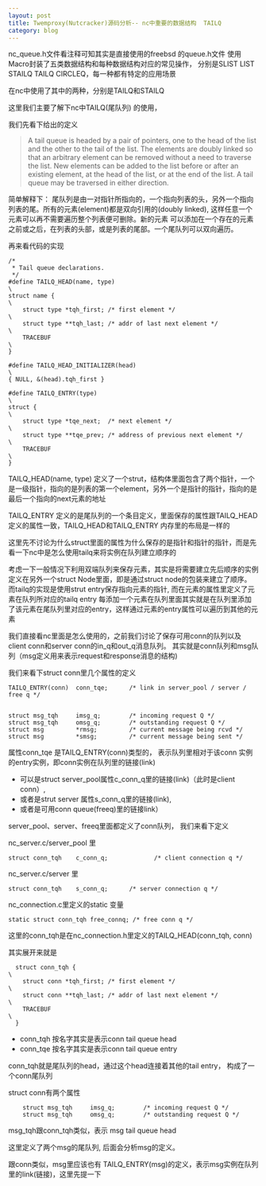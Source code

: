```yaml
---
layout: post
title: Twemproxy(Nutcracker)源码分析-- nc中重要的数据结构  TAILQ
category: blog
---
```


nc_queue.h文件看注释可知其实是直接使用的freebsd 的queue.h文件   使用Macro封装了五类数据结构和每种数据结构对应的常见操作，
 分别是SLIST   LIST    STAILQ  TAILQ   CIRCLEQ，每一种都有特定的应用场景
 
在nc中使用了其中的两种，分别是TAILQ和STAILQ

这里我们主要了解下nc中TAILQ(尾队列) 的使用，
 

我们先看下给出的定义

>A tail queue is headed by a pair of pointers, one to the head of the
  list and the other to the tail of the list. The elements are doubly
  linked so that an arbitrary element can be removed without a need to
  traverse the list. New elements can be added to the list before or
  after an existing element, at the head of the list, or at the end of
  the list. A tail queue may be traversed in either direction.
 
 
 简单解释下：
 尾队列是由一对指针所指向的，一个指向列表的头，另外一个指向列表的尾。所有的元素(element)都是双向引用的(doubly linked), 这样任意一个元素可以再不需要遍历整个列表便可删除。新的元素
 可以添加在一个存在的元素之前或之后，在列表的头部，或是列表的尾部。一个尾队列可以双向遍历。
 
再来看代码的实现

	/*
	 * Tail queue declarations.
	 */
	#define TAILQ_HEAD(name, type)                                          \
	struct name {                                                           \
	    struct type *tqh_first; /* first element */                         \
	    struct type **tqh_last; /* addr of last next element */             \
	    TRACEBUF                                                            \
	}
	
    #define TAILQ_HEAD_INITIALIZER(head)                                    \
    { NULL, &(head).tqh_first }

	#define TAILQ_ENTRY(type)                                               \
	struct {                                                                \
	    struct type *tqe_next;  /* next element */                          \
	    struct type **tqe_prev; /* address of previous next element */      \
	    TRACEBUF                                                            \
	}

TAILQ_HEAD(name, type) 定义了一个strut，结构体里面包含了两个指针，一个是一级指针，指向的是列表的第一个element，另外一个是指针的指针，指向的是最后一个指向的next元素的地址

TAILQ_ENTRY 定义的是尾队列的一个条目定义，里面保存的属性跟TAILQ_HEAD定义的属性一致，TAILQ_HEAD和TAILQ_ENTRY 内存里的布局是一样的

这里先不讨论为什么struct里面的属性为什么保存的是指针和指针的指针，而是先看一下nc中是怎么使用tailq来将实例在队列建立顺序的

考虑一下一般情况下利用双端队列来保存元素，其实是将需要建立先后顺序的实例定义在另外一个struct Node里面，即是通过struct node的包装来建立了顺序。
而tailq的实现是使用strut entry保存指向元素的指针, 而在元素的属性里定义了元素在队列所对应的tailq entry
每添加一个元素在队列里面其实就是在队列里添加了该元素在尾队列里对应的entry，这样通过元素的entry属性可以遍历到其他的元素


我们直接看nc里面是怎么使用的，之前我们讨论了保存可用conn的队列以及client conn和server conn的in_q和out_q消息队列。
其实就是conn队列和msg队列（msg定义用来表示request和response消息的结构)

我们来看下struct conn里几个属性的定义

    TAILQ_ENTRY(conn)  conn_tqe;      /* link in server_pool / server / free q */


    struct msg_tqh     imsg_q;        /* incoming request Q */
    struct msg_tqh     omsg_q;        /* outstanding request Q */
    struct msg         *rmsg;         /* current message being rcvd */
    struct msg         *smsg;         /* current message being sent */



  属性conn_tqe 是TAILQ_ENTRY(conn)类型的， 表示队列里相对于该conn 实例的entry实例，即conn实例在队列里的链接(link)
  
  * 可以是struct server_pool属性c_conn_q里的链接(link)（此时是client conn）, 
  * 或者是strut server 属性s_conn_q里的链接(link), 
  * 或者是可用conn queue(freeq)里的链接link）
  
  
  server_pool、server、freeq里面都定义了conn队列， 我们来看下定义
  
  nc_server.c/server_pool 里
  
    struct conn_tqh    c_conn_q;             /* client connection q */
  
  nc_server.c/server 里
  
    struct conn_tqh    s_conn_q;      /* server connection q */
  
  nc_connection.c里定义的static 变量
     
    static struct conn_tqh free_connq; /* free conn q */

  这里的conn_tqh是在nc_connection.h里定义的TAILQ_HEAD(conn_tqh, conn)
  
  其实展开来就是
  
	  struct conn_tqh {                                                           \
	    struct conn *tqh_first; /* first element */                         \
	    struct conn **tqh_last; /* addr of last next element */             \
	    TRACEBUF                                                            \
	  }
  
  * conn_tqh 按名字其实是表示conn tail queue head
  * conn_tqe 按名字其实是表示conn tail queue entry

  conn_tqh就是尾队列的head，通过这个head连接着其他的tail entry， 构成了一个conn尾队列
  
  
  
   struct conn有两个属性
	    
	    struct msg_tqh     imsg_q;        /* incoming request Q */
	    struct msg_tqh     omsg_q;        /* outstanding request Q */
  
  msg_tqh跟conn_tqh类似，表示 msg tail queue head
  
  这里定义了两个msg的尾队列, 后面会分析msg的定义。
  
  跟conn类似，msg里应该也有 TAILQ_ENTRY(msg)的定义，表示msg实例在队列里的link(链接)，这里先提一下


